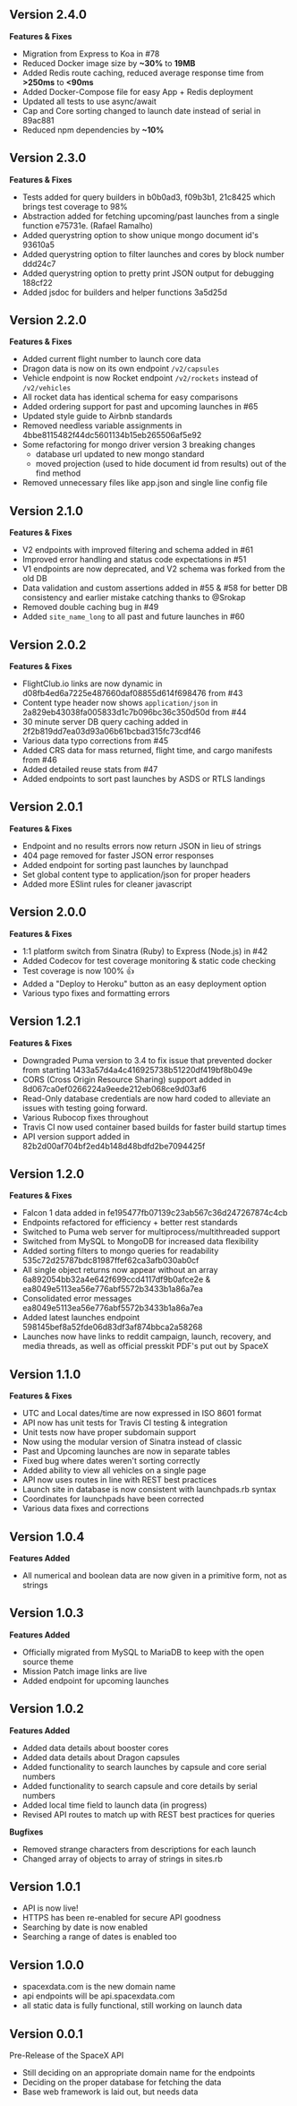 ## Version 2.4.0
**Features & Fixes**
* Migration from Express to Koa in #78 
* Reduced Docker image size by **~30%** to **19MB**
* Added Redis route caching, reduced average response time from **>250ms** to **<90ms**
* Added Docker-Compose file for easy App + Redis deployment
* Updated all tests to use async/await
* Cap and Core sorting changed to launch date instead of serial in 89ac881
* Reduced npm dependencies by **~10%**

## Version 2.3.0
**Features & Fixes**
* Tests added for query builders in b0b0ad3, f09b3b1, 21c8425 which brings test coverage to 98%
* Abstraction added for fetching upcoming/past launches from a single function e75731e. (Rafael Ramalho)
* Added querystring option to show unique mongo document id's 93610a5
* Added querystring option to filter launches and cores by block number ddd24c7
* Added querystring option to pretty print JSON output for debugging 188cf22
* Added jsdoc for builders and helper functions 3a5d25d

## Version 2.2.0
**Features & Fixes**
* Added current flight number to launch core data
* Dragon data is now on its own endpoint `/v2/capsules`
* Vehicle endpoint is now Rocket endpoint `/v2/rockets` instead of `/v2/vehicles`
* All rocket data has identical schema for easy comparisons
* Added ordering support for past and upcoming launches in #65 
* Updated style guide to Airbnb standards
* Removed needless variable assignments in 4bbe8115482f44dc5601134b15eb265506af5e92
* Some refactoring for mongo driver version 3 breaking changes
    - database url updated to new mongo standard
    - moved projection (used to hide document id from results) out of the find method
* Removed unnecessary files like app.json and single line config file

## Version 2.1.0
**Features & Fixes**
* V2 endpoints with improved filtering and schema added in #61 
* Improved error handling and status code expectations in #51 
* V1 endpoints are now deprecated, and V2 schema was forked from the old DB
* Data validation and custom assertions added in #55 & #58 for better DB consistency and earlier mistake catching thanks to @Srokap 
* Removed double caching bug in #49 
* Added `site_name_long` to all past and future launches in #60

## Version 2.0.2
**Features & Fixes**
* FlightClub.io links are now dynamic in d08fb4ed6a7225e487660daf08855d614f698476 from #43 
* Content type header now shows ```application/json``` in 2a829eb43038fa005833d1c7b096bc36c350d50d from #44 
* 30 minute server DB query caching added in 2f2b819dd7ea03d93a06b61bcbad315fc73cdf46
* Various data typo corrections from #45
* Added CRS data for mass returned, flight time, and cargo manifests from #46 
* Added detailed reuse stats from #47 
* Added endpoints to sort past launches by ASDS or RTLS landings

## Version 2.0.1
**Features & Fixes**
* Endpoint and no results errors now return JSON in lieu of strings
* 404 page removed for faster JSON error responses
* Added endpoint for sorting past launches by launchpad
* Set global content type to application/json for proper headers
* Added more ESlint rules for cleaner javascript

## Version 2.0.0
**Features & Fixes**
* 1:1 platform switch from Sinatra (Ruby) to Express (Node.js) in #42 
* Added Codecov for test coverage monitoring & static code checking
* Test coverage is now 100% 👍 
* Added a "Deploy to Heroku" button as an easy deployment option
* Various typo fixes and formatting errors

## Version 1.2.1
**Features & Fixes**
* Downgraded Puma version to 3.4 to fix issue that prevented docker from starting 1433a57d4a4c416925738b51220df419bf8b049e
* CORS (Cross Origin Resource Sharing) support added in 8d067ca0ef0266224a9eede212eb068ce9d03af6
* Read-Only database credentials are now hard coded to alleviate an issues with testing going forward.
* Various Rubocop fixes throughout
* Travis CI now used container based builds for faster build startup times
* API version support added in 82b2d00af704bf2ed4b148d48bdfd2be7094425f

## Version 1.2.0
**Features & Fixes**
* Falcon 1 data added in fe195477fb07139c23ab567c36d247267874c4cb
* Endpoints refactored for efficiency + better rest standards
* Switched to Puma web server for multiprocess/multithreaded support
* Switched from MySQL to MongoDB for increased data flexibility
* Added sorting filters to mongo queries for readability 535c72d25787bdc81987ffef62ca3afb030ab0cf
* All single object returns now appear without an array 6a892054bb32a4e642f699ccd4117df9b0afce2e & ea8049e5113ea56e776abf5572b3433b1a86a7ea
* Consolidated error messages ea8049e5113ea56e776abf5572b3433b1a86a7ea
* Added latest launches endpoint 598145bef8a52fde06d83df3af874bbca2a58268
* Launches now have links to reddit campaign, launch, recovery, and media threads, as well as official presskit PDF's put out by SpaceX

## Version 1.1.0
**Features & Fixes**
* UTC and Local dates/time are now expressed in ISO 8601 format
* API now has unit tests for Travis CI testing & integration
* Unit tests now have proper subdomain support
* Now using the modular version of Sinatra instead of classic
* Past and Upcoming launches are now in separate tables
* Fixed bug where dates weren't sorting correctly
* Added ability to view all vehicles on a single page
* API now uses routes in line with REST best practices
* Launch site in database is now consistent with launchpads.rb syntax
* Coordinates for launchpads have been corrected
* Various data fixes and corrections

## Version 1.0.4
**Features Added**
* All numerical and boolean data are now given in a primitive form, not as strings

## Version 1.0.3
**Features Added**
* Officially migrated from MySQL to MariaDB to keep with the open source theme
* Mission Patch image links are live
* Added endpoint for upcoming launches

## Version 1.0.2
**Features Added**
* Added data details about booster cores
* Added data details about Dragon capsules
* Added functionality to search launches by capsule and core serial numbers
* Added functionality to search capsule and core details by serial numbers
* Added local time field to launch data (in progress)
* Revised API routes to match up with REST best practices for queries

**Bugfixes**
* Removed strange characters from descriptions for each launch
* Changed array of objects to array of strings in sites.rb

## Version 1.0.1
* API is now live!
* HTTPS has been re-enabled for secure API goodness
* Searching by date is now enabled
* Searching a range of dates is enabled too

## Version 1.0.0
* spacexdata.com is the new domain name
* api endpoints will be api.spacexdata.com
* all static data is fully functional, still working on launch data

## Version 0.0.1
Pre-Release of the SpaceX API

* Still deciding on an appropriate domain name for the endpoints
* Deciding on the proper database for fetching the data
* Base web framework is laid out, but needs data